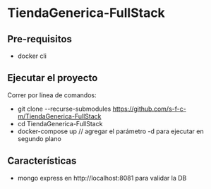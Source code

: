 # TiendaGenerica-FullStack

## Pre-requisitos
- docker cli

## Ejecutar el proyecto
Correr por línea de comandos:
- git clone --recurse-submodules https://github.com/s-f-c-m/TiendaGenerica-FullStack
- cd TiendaGenerica-FullStack
- docker-compose up // agregar el parámetro -d para ejecutar en segundo plano

## Características
- mongo express en http://localhost:8081 para validar la DB
